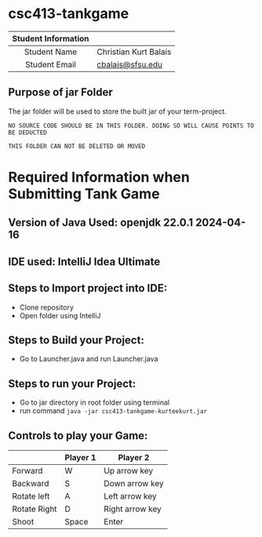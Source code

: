 # csc413-tankgame


| Student Information |                       |
|:-------------------:|-----------------------|
|  Student Name       | Christian Kurt Balais |
|  Student Email      | cbalais@sfsu.edu      |


## Purpose of jar Folder 
The jar folder will be used to store the built jar of your term-project.

`NO SOURCE CODE SHOULD BE IN THIS FOLDER. DOING SO WILL CAUSE POINTS TO BE DEDUCTED`

`THIS FOLDER CAN NOT BE DELETED OR MOVED`

# Required Information when Submitting Tank Game

## Version of Java Used: openjdk 22.0.1 2024-04-16

## IDE used: IntelliJ Idea Ultimate

## Steps to Import project into IDE:
 - Clone repository
 - Open folder using IntelliJ

## Steps to Build your Project:
- Go to Launcher.java and run Launcher.java
 
## Steps to run your Project:
- Go to jar directory in root folder using terminal
- run command `java -jar csc413-tankgame-kurteekurt.jar`

## Controls to play your Game:

|               | Player 1 | Player 2        |
|---------------|----------|-----------------|
|  Forward      | W        | Up arrow key    |
|  Backward     | S        | Down arrow key  |
|  Rotate left  | A        | Left arrow key  |
|  Rotate Right | D        | Right arrow key |
|  Shoot        | Space    | Enter           |

<!-- you may add more controls if you need to. -->